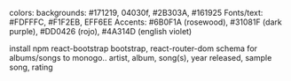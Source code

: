 colors:
backgrounds: #171219, 04030f, #2B303A, #161925
Fonts/text: #FDFFFC, #F1F2EB, EFF6EE
Accents: #6B0F1A (rosewood), #31081F (dark purple), #DD0426 (rojo), #4A314D (english violet)

install npm react-bootstrap bootstrap, react-router-dom
schema for albums/songs to monogo.. artist, album, song(s), year released, sample song, rating
